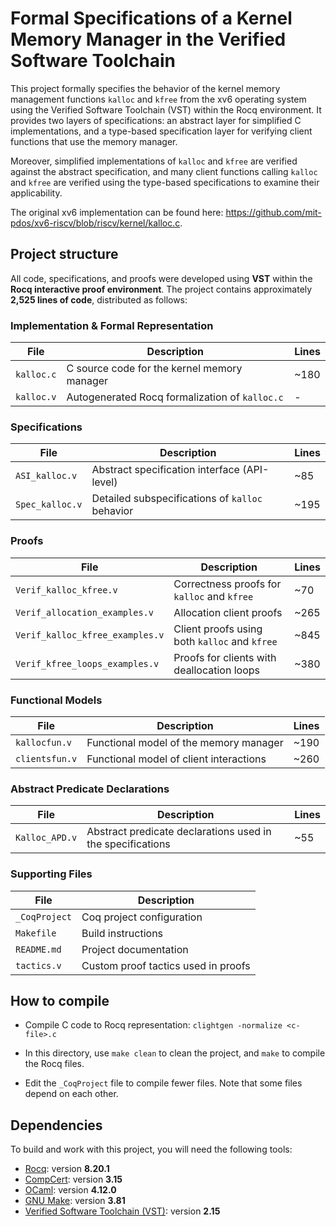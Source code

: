 
# Formal Specifications of a Kernel Memory Manager in the Verified Software Toolchain



This project formally specifies the behavior of the kernel memory management functions `kalloc` and `kfree` from the xv6 operating system using the Verified Software Toolchain (VST) within the Rocq environment. It provides two layers of specifications: an abstract layer for simplified C implementations, and a type-based specification layer for verifying client functions that use the memory manager.

Moreover, simplified implementations of `kalloc` and `kfree` are verified against the abstract specification, and many client functions calling `kalloc` and `kfree` are verified using the type-based specifications to examine their applicability.

The original xv6 implementation can be found here: https://github.com/mit-pdos/xv6-riscv/blob/riscv/kernel/kalloc.c.

## Project structure

All code, specifications, and proofs were developed using **VST** within the **Rocq interactive proof environment**. The project contains approximately **2,525 lines of code**, distributed as follows:



### Implementation & Formal Representation

| File         | Description                            | Lines |
|--------------|----------------------------------------|-------|
| `kalloc.c`   | C source code for the kernel memory manager   | ~180  |
| `kalloc.v`   | Autogenerated Rocq formalization of `kalloc.c`              | -  |



### Specifications

| File             | Description                                      | Lines |
|------------------|--------------------------------------------------|-------|
| `ASI_kalloc.v`   | Abstract specification interface (API-level)     | ~85   |
| `Spec_kalloc.v`  | Detailed subspecifications of `kalloc` behavior  | ~195  |



### Proofs

| File                           | Description                                              | Lines |
|--------------------------------|----------------------------------------------------------|-------|
| `Verif_kalloc_kfree.v`         | Correctness proofs for `kalloc` and `kfree`              | ~70   |
| `Verif_allocation_examples.v` | Allocation client proofs                                 | ~265  |
| `Verif_kalloc_kfree_examples.v` | Client proofs using both `kalloc` and `kfree`          | ~845  |
| `Verif_kfree_loops_examples.v` | Proofs for clients with deallocation loops              | ~380  |



### Functional Models

| File            | Description                                  | Lines |
|------------------|----------------------------------------------|-------|
| `kallocfun.v`     | Functional model of the memory manager       | ~190  |
| `clientsfun.v`    | Functional model of client interactions      | ~260  |



### Abstract Predicate Declarations

| File           | Description                              | Lines |
|----------------|------------------------------------------|-------|
| `Kalloc_APD.v` | Abstract predicate declarations used in the specifications | ~55   |



### Supporting Files

| File         | Description                       |
|--------------|-----------------------------------|
| `_CoqProject` | Coq project configuration         |
| `Makefile`    | Build instructions                |
| `README.md`   | Project documentation             |
| `tactics.v`   | Custom proof tactics used in proofs |


## How to compile

- Compile C code to Rocq representation: `clightgen -normalize <c-file>.c`

- In this directory, use `make clean` to clean the project, and `make` to compile the Rocq files.

- Edit the `_CoqProject` file to compile fewer files. Note that some files depend on each other.

## Dependencies

To build and work with this project, you will need the following tools:

- [Rocq](https://https://rocq-prover.org/): version **8.20.1**
- [CompCert](http://https://compcert.org/): version **3.15**
- [OCaml](https://ocaml.org/): version **4.12.0**
- [GNU Make](https://www.gnu.org/software/make/): version **3.81**
- [Verified Software Toolchain (VST)](https://vst.cs.princeton.edu/): version **2.15**
